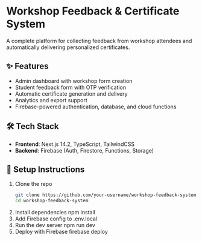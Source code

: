 # Workshop Feedback & Certificate System

A complete platform for collecting feedback from workshop attendees and automatically delivering personalized certificates.

## ✨ Features

- Admin dashboard with workshop form creation
- Student feedback form with OTP verification
- Automatic certificate generation and delivery
- Analytics and export support
- Firebase-powered authentication, database, and cloud functions

## 🛠️ Tech Stack

- **Frontend**: Next.js 14.2, TypeScript, TailwindCSS
- **Backend**: Firebase (Auth, Firestore, Functions, Storage)

## 🔧 Setup Instructions

1. Clone the repo  
   ```bash
   git clone https://github.com/your-username/workshop-feedback-system.git
   cd workshop-feedback-system
2. Install dependencies
   npm install
3. Add Firebase config to .env.local
4. Run the dev server
   npm run dev
5. Deploy with Firebase
   firebase deploy

